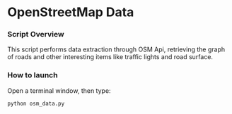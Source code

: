 # OpenStreetMap Data

### Script Overview

This script performs data extraction through OSM Api, retrieving the graph of roads and other interesting items like traffic lights and road surface.

### How to launch

Open a terminal window, then type:

```
python osm_data.py
```
